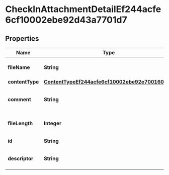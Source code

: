 

# CheckInAttachmentDetailEf244acfe6cf10002ebe92d43a7701d7


## Properties

| Name | Type | Description | Notes |
|------------ | ------------- | ------------- | -------------|
|**fileName** | **String** | File name of the attachment |  [optional] |
|**contentType** | [**ContentTypeEf244acfe6cf10002ebe92e7001601d8**](ContentTypeEf244acfe6cf10002ebe92e7001601d8.md) |  |  [optional] |
|**comment** | **String** | Returns comment for the Attachment |  [optional] |
|**fileLength** | **Integer** | File length of the attachment |  [optional] |
|**id** | **String** | Id of the instance |  [optional] |
|**descriptor** | **String** | A preview of the instance |  [optional] |



